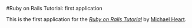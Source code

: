 #Ruby on Rails Tutorial: first application 

This is the first application for the 
[*Ruby on Rails Tutorial*](http://railstutorial.org/)
by [Michael Heart](http://michaelhartl.com/).
